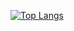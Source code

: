 [![Top Langs](https://github-readme-stats.vercel.app/api?username=mathvaillant&theme=algolia&show_icons=true)](https://github.com/saifurrahman1193)
